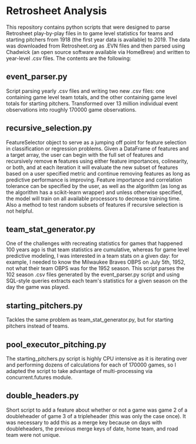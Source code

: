 # Retrosheet Analysis
This repository contains python scripts that were designed to parse Retrosheet play-by-play files in to game level statistics
for teams and starting pitchers from 1918 (the first year data is available) to 2019. The data was downloaded 
from Retrosheet.org as .EVN files and then parsed using Chadwick (an open source software available via HomeBrew) and 
written to year-level .csv files. The contents are the following:

## event_parser.py
Script parsing yearly .csv files and writing two new .csv files: one containing game level team totals, and the other
containing game level totals for starting pitchers. Transformed over 13 million individual event observations into 
roughly 170000 game observations.

## recursive_selection.py
FeatureSelector object to serve as a jumping off point for feature selection in classification or regression problems.
Given a DataFrame of features and a target array, the user can begin with the full set of features and recursively remove 
__n__ features using either feature importances, colinearity, or both, and at each iteration it will evaluate the new
subset of features based on a user specified metric and continue removing features as long as predictive performance is 
improving. Feature importance and correlation tolerance can be specified by the user, as well as the algorithm (as long as
the algorithm has a scikit-learn wrapper) and unless otherwise specified, the model will train on all available processors 
to decrease training time. Also a method to test random subsets of features if recursive selection is not helpful.

## team_stat_generator.py
One of the challenges with recreating statistics for games that happened 100 years ago is that team statistics are cumulative,
whereas for game level predictive modeling, I was interested in a team stats on a given day: for example, I needed to know the Milwaukee Braves OBPS on July 5th, 1952, not what their team OBPS was for the 1952 season. This script parses the 102 season .csv files generated by the event_parser.py script and using SQL-style queries extracts each team's statistics for a given season on the day the game was played.

## starting_pitchers.py
Tackles the same problem as team_stat_generator.py, but for starting pitchers instead of teams. 

## pool_executor_pitching.py
The starting_pitchers.py script is highly CPU intensive as it is iterating over and performing dozens of calculations for each of 170000 games, so I adapted the script to take advantage of multi-processing via concurrent.futures module.

## double_headers.py
Short script to add a feature about whether or not a game was game 2 of a doubleheader of game 3 of a tripleheader (this was only the case once). It was necessary to add this as a merge key because on days with doubleheaders, the previous merge keys of date, home team, and road team were not unique. 
